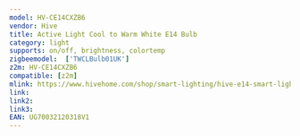 ```yaml
---
model: HV-CE14CXZB6
vendor: Hive
title: Active Light Cool to Warm White E14 Bulb
category: light
supports: on/off, brightness, colortemp
zigbeemodel:  ['TWCLBulb01UK']
z2m: HV-CE14CXZB6
compatible: [z2m]
mlink: https://www.hivehome.com/shop/smart-lighting/hive-e14-smart-light-bulb?icid=mname%3Amega-menu.iname%3Ahive-light-dimmable-smart-e14-bulb
link: 
link2: 
link3: 
EAN: UG70032120318V1
---
```

